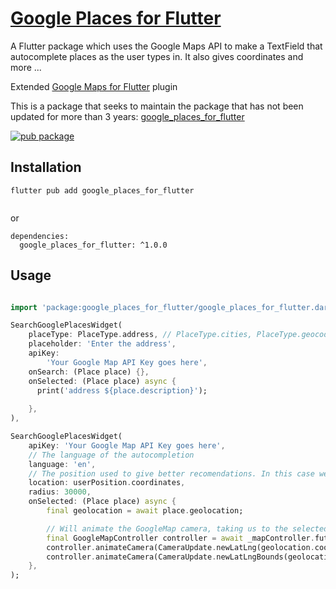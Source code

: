 # [Google Places for Flutter](https://pub.dev/packages/google_places_for_flutter)

A Flutter package which uses the Google Maps API to make a TextField that autocomplete places as the user types in.
It also gives coordinates and more ...

Extended [Google Maps for Flutter](https://pub.dev/packages/google_maps_flutter) plugin

This is a package that seeks to maintain the package that has not been updated for more than 3 years: [google_places_for_flutter](https://pub.dev/packages/google_places_for_flutter)

[![pub package](https://img.shields.io/pub/v/google_places_for_flutter_3.svg)](https://pub.dev/packages/google_places_for_flutter_3)


## Installation

``` 
flutter pub add google_places_for_flutter
 
```

or


```
dependencies:
  google_places_for_flutter: ^1.0.0

```

## Usage

```dart

import 'package:google_places_for_flutter/google_places_for_flutter.dart';

SearchGooglePlacesWidget(
    placeType: PlaceType.address, // PlaceType.cities, PlaceType.geocode, PlaceType.region etc
    placeholder: 'Enter the address',
    apiKey:
        'Your Google Map API Key goes here',
    onSearch: (Place place) {},
    onSelected: (Place place) async {
      print('address ${place.description}');
      
    },
),
```

```dart
SearchGooglePlacesWidget(
    apiKey: 'Your Google Map API Key goes here',
    // The language of the autocompletion
    language: 'en',
    // The position used to give better recomendations. In this case we are using the user position
    location: userPosition.coordinates,
    radius: 30000,
    onSelected: (Place place) async {
        final geolocation = await place.geolocation;

        // Will animate the GoogleMap camera, taking us to the selected position with an appropriate zoom
        final GoogleMapController controller = await _mapController.future;
        controller.animateCamera(CameraUpdate.newLatLng(geolocation.coordinates));
        controller.animateCamera(CameraUpdate.newLatLngBounds(geolocation.bounds, 0));
    },
);
```
